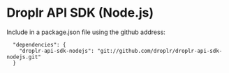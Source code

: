 # Droplr API SDK (Node.js)

Include in a package.json file using the github address:

```
  "dependencies": {
    "droplr-api-sdk-nodejs": "git://github.com/droplr/droplr-api-sdk-nodejs.git"
  }
```
